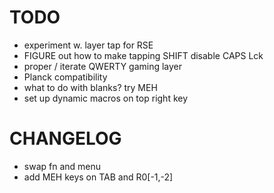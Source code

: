 # TODO

 - experiment w. layer tap for RSE
 - FIGURE out how to make tapping SHIFT disable CAPS Lck
 - proper / iterate QWERTY gaming layer
 - Planck compatibility
 - what to do with blanks? try MEH
 - set up dynamic macros on top right key 

# CHANGELOG
 
* swap fn and menu
* add MEH keys on TAB and R0[-1,-2]

